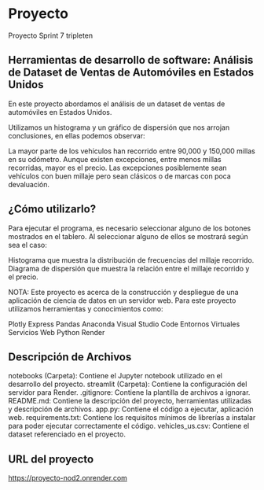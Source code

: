 # Proyecto
Proyecto Sprint 7 tripleten

## Herramientas de desarrollo de software: Análisis de Dataset de Ventas de Automóviles en Estados Unidos
En este proyecto abordamos el análisis de un dataset de ventas de automóviles en Estados Unidos.

Utilizamos un histograma y un gráfico de dispersión que nos arrojan conclusiones, en ellas podemos observar:

La mayor parte de los vehículos han recorrido entre 90,000 y 150,000 millas en su odómetro.
Aunque existen excepciones, entre menos millas recorridas, mayor es el precio.
Las excepciones posiblemente sean vehículos con buen millaje pero sean clásicos o de marcas con poca devaluación.

## ¿Cómo utilizarlo?
Para ejecutar el programa, es necesario seleccionar alguno de los botones mostrados en el tablero. Al seleccionar alguno de ellos se mostrará según sea el caso:

Histograma que muestra la distribución de frecuencias del millaje recorrido.
Diagrama de dispersión que muestra la relación entre el millaje recorrido y el precio.

NOTA: Este proyecto es acerca de la construcción y despliegue de una aplicación de ciencia de datos en un servidor web. Para este proyecto utilizamos herramientas y conocimientos como:

Plotly Express
Pandas
Anaconda
Visual Studio Code
Entornos Virtuales
Servicios Web
Python
Render

## Descripción de Archivos

notebooks (Carpeta): Contiene el Jupyter notebook utilizado en el desarrollo del proyecto.
streamlit (Carpeta): Contiene la configuración del servidor para Render.
.gitignore: Contiene la plantilla de archivos a ignorar.
README.md: Contiene la descripción del proyecto, herramientas utilizadas y descripción de archivos.
app.py: Contiene el código a ejecutar, aplicación web.
requirements.txt: Contiene los requisitos mínimos de librerías a instalar para poder ejecutar correctamente el código.
vehicles_us.csv: Contiene el dataset referenciado en el proyecto.

## URL del proyecto

https://proyecto-nod2.onrender.com
